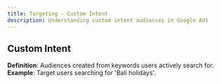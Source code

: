```yaml
---
title: Targeting - Custom Intent
description: Understanding custom intent audiences in Google Ads
---
```


## Custom Intent
**Definition**: Audiences created from keywords users actively search for.  
**Example**: Target users searching for 'Bali holidays'.
